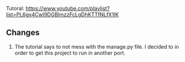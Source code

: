 Tutoral: https://www.youtube.com/playlist?list=PL6gx4Cwl9DGBlmzzFcLgDhKTTfNLfX1IK


## Changes
1. The tutorial says to not mess with the manage.py file. I decided to in order to get this project to run in another port.